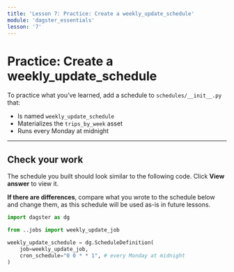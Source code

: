 ```yaml
---
title: 'Lesson 7: Practice: Create a weekly_update_schedule'
module: 'dagster_essentials'
lesson: '7'
---
```


# Practice: Create a weekly_update_schedule

To practice what you’ve learned, add a schedule to `schedules/__init__.py` that:

- Is named `weekly_update_schedule`
- Materializes the `trips_by_week` asset
- Runs every Monday at midnight

---

## Check your work

The schedule you built should look similar to the following code. Click **View answer** to view it.

**If there are differences**, compare what you wrote to the schedule below and change them, as this schedule will be used as-is in future lessons.

```python {% obfuscated="true" %}
import dagster as dg

from ..jobs import weekly_update_job

weekly_update_schedule = dg.ScheduleDefinition(
    job=weekly_update_job,
    cron_schedule="0 0 * * 1", # every Monday at midnight
)
```

